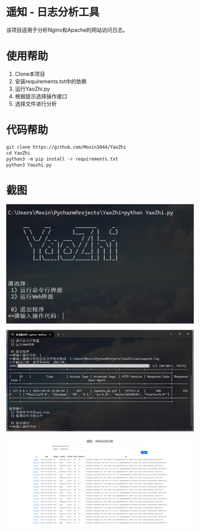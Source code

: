 # 遥知 - 日志分析工具
该项目适用于分析Nginx和Apache的网站访问日志。

# 使用帮助
1. Clone本项目
2. 安装requirements.txt中的依赖
3. 运行YaoZhi.py
4. 根据提示选择操作接口
5. 选择文件进行分析
# 代码帮助
```shell
git clone https://github.com/Moxin1044/YaoZhi
cd YaoZhi
python3 -m pip install -r requirements.txt
python3 Yaozhi.py
```
# 截图

![](./document/img/README/image-20240409234909479.png)

![](./document/img/README/image-20240409234946886.png)

![](./document/img/README/image-20240409235016680.png)